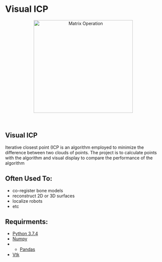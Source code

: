 # Visual ICP

<p align="center"><img src="/documentation/img/logo.png" alt="Matrix Operation" width=320 height=300/></p>
<br>

## Visual ICP
Iterative closest point (ICP is an algorithm employed to minimize the difference between two clouds of points.
The project is to calculate points with the algorithm and visual display to compare the performance of the algorithm

## Often Used To:
 * co-register bone models
 * reconstruct 2D or 3D surfaces
 * localize robots
 * etc


## Requirments:
 * <a href="https://www.python.org/downloads/release/python-374/">Python 3.7.4</a>
 * <a href="https://pypi.org/project/numpy1/">Numpy</a>
 *  * <a href="https://pypi.org/project/pandas/">Pandas</a>
 * <a href="https://pypi.org/project/vtk/">Vtk</a>



